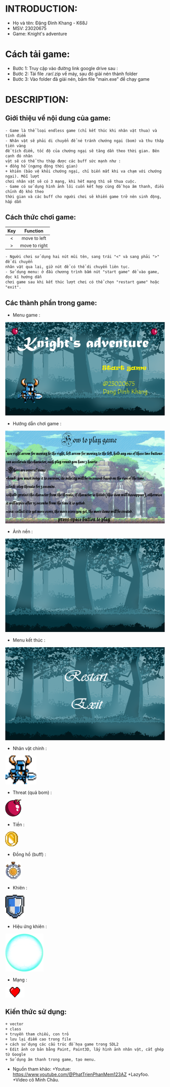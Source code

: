 # INTRODUCTION:
- Họ và tên: Đặng Đình Khang - K68J
- MSV: 23020675
- Game: Knight's adventure

# Cách tải game:
- Bước 1: Truy cập vào đường link google drive sau : 
- Bước 2: Tải file .rar/.zip về máy, sau đó giải nén thành folder
- Bước 3: Vào folder đã giải nén, bấm file "main.exe" để chạy game

# DESCRIPTION:
## Giới thiệu về nội dung của game:

    - Game là thể loại endless game (chỉ kết thúc khi nhân vật thua) và tính điểm
    - Nhân vật sẽ phải di chuyển để né tránh chướng ngại (bom) và thu thâp tiền vàng
    để tích điểm, tốc độ của chướng ngại sẽ tăng dần theo thời gian. Bên cạnh đó nhân 
    vật sẽ có thể thu thập được các buff sức mạnh như : 
    + đồng hồ (ngưng động thời gian)
    + khiên (bảo vệ khỏi chướng ngại, chỉ biến mất khi va chạm với chướng ngại). Mỗi lượt 
    chơi nhân vật sẽ có 3 mạng, khi hết mạng thì sẽ thua cuộc.
    - Game có sử dụng hình ảnh lôi cuốn kết hợp cùng đồ họa âm thanh, điều chỉnh độ khó theo 
    thời gian và các buff cho người chơi sẽ khiến game trở nên sinh động, hấp dẫn
    
## Cách thức chơi game:

|Key   |Function      |
|:---:   |:---:           |
|<     |move to left|
|>   |move to right          |




    - Người chơi sử dụng hai nút mũi tên, sang trái "<" và sang phải ">" để di chuyển 
    nhân vật qua lại, giữ nút để có thể di chuyển liên tục.
    - Sử dụng menu: ở đầu chương trình bấm nút "start game" để vào game, đọc kĩ hướng dẫn 
    chơi game sau khi kết thúc lượt chơi có thể chọn "restart game" hoặc "exit".

## Các thành phần trong game:

- Menu game :

![menu](res/menu.png)

- Hướng dẫn chơi game :

![huongdan](res/anhhuongdan.png)

- Ảnh nền :

![background](res/background.png)

- Menu kết thúc : 

![endmenu](res/mucluc.png)

- Nhân vật chính : 

![player](res/newsizeknight.png)


- Threat (quả bom) :

![threat](res/bomb.png)


- Tiền :

![coin](res/treasure.png)


- Đồng hồ (buff) :

![clock](res/timeclock.png)


- Khiên :

![shield](res/shieldicon.png)


- Hiệu ứng khiên :

![effshield](res/Shield.png)


- Mạng :

![life](res/heart.png)



## Kiến thức sử dụng:
    + vector 
    + class
    + truyền tham chiếu, con trỏ
    + lưu lại điểm cao trong file 
    + cách sử dụng các cấu trúc đồ họa game trong SDL2
    + Edit ảnh cơ bản bằng Paint, Paint3D, lấy hình ảnh nhân vật, cắt ghép từ Google
    + Sử dụng âm thanh trong game, tạo menu.
- Nguồn tham khảo:
    +Youtue: https://www.youtube.com/@PhatTrienPhanMem123AZ
    +Lazyfoo.
    +Video cô Minh Châu.



    